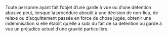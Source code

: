 Toute personne ayant fait l’objet d’une garde à vue ou d’une détention abusive peut, lorsque la procédure aboutit à une décision de non-lieu, de relaxe ou d’acquittement passée en force de chose jugée, obtenir une indemnisation si elle établit qu’elle a subi du fait de sa détention ou garde à vue un préjudice actuel d’une gravité particulière.